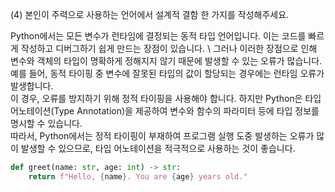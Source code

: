 (4) 본인이 주력으로 사용하는 언어에서 설계적 결함 한 가지를 작성해주세요.

Python에서는 모든 변수가 런타임에 결정되는 동적 타입 언어입니다. 이는 코드를 빠르게 작성하고 디버그하기 쉽게 만드는 장점이 있습니다. \ 
그러나 이러한 장점으로 인해 변수와 객체의 타입이 명확하게 정해지지 않기 때문에 발생할 수 있는 오류가 많습니다. \
예를 들어, 동적 타이핑 중 변수에 잘못된 타입의 값이 할당되는 경우에는 런타임 오류가 발생합니다. \
이 경우, 오류를 방지하기 위해 정적 타이핑을 사용해야 합니다. 하지만 Python은 타입 어노테이션(Type Annotation)을 제공하여 변수와 함수의 파라미터 등에 타입 정보를 명시할 수 있습니다. \
따라서, Python에서는 정적 타이핑이 부재하여 프로그램 실행 도중 발생하는 오류가 많이 발생할 수 있으므로, 타입 어노테이션을 적극적으로 사용하는 것이 좋습니다.

```python
def greet(name: str, age: int) -> str:
    return f"Hello, {name}. You are {age} years old."
```
